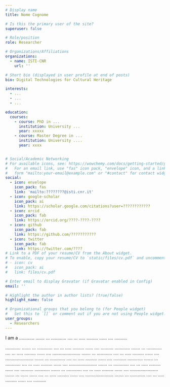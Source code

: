 ```yaml
---
# Display name
title: Nome Cognome

# Is this the primary user of the site?
superuser: false

# Role/position
role: Researcher

# Organizations/Affiliations
organizations:
  - name: ISTI-CNR
    url: ''

# Short bio (displayed in user profile at end of posts)
bio: Digital Technologies for Cultural Heritage

interests:
  - ...
  - ...
  - ...

education:
  courses:
    - course: PhD in ...
      institution: University ...
      year: xxxxx
    - course: Master Degree in ...
      institution: University ....
      year: xxxx


# Social/Academic Networking
# For available icons, see: https://wowchemy.com/docs/getting-started/page-builder/#icons
#   For an email link, use "fas" icon pack, "envelope" icon, and a link in the
#   form "mailto:your-email@example.com" or "#contact" for contact widget.
social:
  - icon: envelope
    icon_pack: fas
    link: 'mailto:????????@isti.cnr.it'
  - icon: google-scholar
    icon_pack: ai
    link: https://scholar.google.com/citations?user=????????????
  - icon: orcid
    icon_pack: fab
    link: https://orcid.org/????-????-????	
  - icon: github
    icon_pack: fab
    link: https://github.com/???????????
  - icon: twitter
    icon_pack: fab
    link: https://twitter.com/????
# Link to a PDF of your resume/CV from the About widget.
# To enable, copy your resume/CV to `static/files/cv.pdf` and uncomment the lines below.
# - icon: cv
#   icon_pack: ai
#   link: files/cv.pdf

# Enter email to display Gravatar (if Gravatar enabled in Config)
email: ''

# Highlight the author in author lists? (true/false)
highlight_name: false

# Organizational groups that you belong to (for People widget)
#   Set this to `[]` or comment out if you are not using People widget.
user_groups:
  - Researchers
---
```


I am a ............ ....... ... ............ .... ... ..... ......... ...... .... ..........

............ ....... ... ............ .... ... ..... ......... ...... .... ..........
............ ....... ... ............ .... ... ..... ......... ...... .... ...................... ....... ... ............ .... ... ..... ......... ...... .... ...................... ....... ... ............ .... ... ..... ......... ...... .... ..........
............ ....... ... ............ .... ... ..... ......... ...... .... ...................... ....... ... ............ .... ... ..... ......... ...... .... ..........
............ ....... ... ............ .... ... ..... ......... ...... .... ...................... ....... ... ......
...... .... ... ..... ......... ...... .... ...................... ....... ... ............ .... ... ..... ......... ...... .... ..........